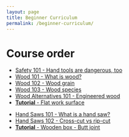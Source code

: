 ```yaml
---
layout: page
title: Beginner Curriculum
permalink: /beginner-curriculum/
---
```


<h1>Course order</h1>

<ul>
    <li><a href="/safety-101-hand-tools-are-dangerous-too/">Safety 101 - Hand tools are dangerous, too</a></li>
    <li><a href="/wood-101-what-is-wood/">Wood 101 - What is wood?</a></li>
    <li><a href="/wood-102-wood-grain/">Wood 102 - Wood grain</a></li>
    <li><a href="/wood-103-wood-species/">Wood 103 - Wood species</a></li>
    <li><a href="/wood-alternatives-101-engineered-wood/">Wood Alternatives 101 - Engineered wood</a></li>
    <li><a href="/tutorial-flat-work-surface/"><b>Tutorial</b> - Flat work surface</a></li>
</ul>
<ul>
    <li><a href="/hand-saws-101-what-is-a-hand-saw/">Hand Saws 101 - What is a hand saw?</a></li>
    <li><a href="/hand-saws-102-cross-cut-vs-rip-cut/">Hand Saws 102 - Cross-cut vs rip-cut</a></li>
    <li><a href="/tutorial-wooden-box-butt-joint/"><b>Tutorial</b> - Wooden box - Butt joint</a></li>
</ul>